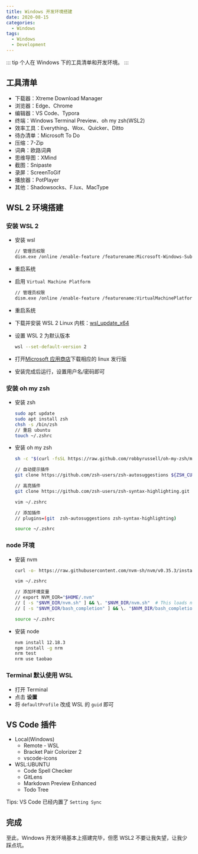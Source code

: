 ```yaml
---
title: Windows 开发环境搭建
date: 2020-08-15
categories:
  - Windows
tags:
  - Windows
  - Development
---
```


::: tip
个人在 Windows 下的工具清单和开发环境。
:::

<!-- more -->

## 工具清单

- 下载器：Xtreme Download Manager
- 浏览器：Edge、Chrome
- 编辑器：VS Code、Typora
- 终端：Windows Terminal Preview、oh my zsh(WSL2)
- 效率工具：Everything、Wox、Quicker、Ditto
- 待办清单：Microsoft To Do
- 压缩：7-Zip
- 词典：欧路词典
- 思维导图：XMind
- 截图：Snipaste
- 录屏：ScreenToGif
- 播放器：PotPlayer
- 其他：Shadowsocks、F.lux、MacType

## WSL 2 环境搭建

### 安装 WSL 2

- 安装 wsl

  ```bash
  // 管理员权限
  dism.exe /online /enable-feature /featurename:Microsoft-Windows-Subsystem-Linux /all /norestart
  ```

- 重启系统
- 启用 `Virtual Machine Platform`

  ```bash
  // 管理员权限
  dism.exe /online /enable-feature /featurename:VirtualMachinePlatform /all /norestart
  ```

- 重启系统
- 下载并安装 WSL 2 Linux 内核：[wsl_update_x64](https://wslstorestorage.blob.core.windows.net/wslblob/wsl_update_x64.msi)
- 设置 WSL 2 为默认版本

  ```bash
  wsl --set-default-version 2
  ```

- 打开[Microsoft 应用商店](https://aka.ms/wslstore)下载相应的 linux 发行版
- 安装完成后运行，设置用户名/密码即可

### 安装 oh my zsh

- 安装 zsh

  ```bash
  sudo apt update
  sudo apt install zsh
  chsh -s /bin/zsh
  // 重启 ubuntu
  touch ~/.zshrc
  ```

- 安装 oh my zsh

  ```bash
  sh -c "$(curl -fsSL https://raw.github.com/robbyrussell/oh-my-zsh/master/tools/install.sh)"

  // 自动提示插件
  git clone https://github.com/zsh-users/zsh-autosuggestions ${ZSH_CUSTOM:-~/.oh-my-zsh/custom}/plugins/zsh-autosuggestions

  // 高亮插件
  git clone https://github.com/zsh-users/zsh-syntax-highlighting.git ${ZSH_CUSTOM:-~/.oh-my-zsh/custom}/plugins/zsh-syntax-highlighting

  vim ~/.zshrc

  // 添加插件
  // plugins=(git  zsh-autosuggestions zsh-syntax-highlighting)

  source ~/.zshrc
  ```

### node 环境

- 安装 nvm

  ```bash
  curl -o- https://raw.githubusercontent.com/nvm-sh/nvm/v0.35.3/install.sh | bash

  vim ~/.zshrc

  // 添加环境变量
  // export NVM_DIR="$HOME/.nvm"
  // [ -s "$NVM_DIR/nvm.sh" ] && \. "$NVM_DIR/nvm.sh"  # This loads nvm
  // [ -s "$NVM_DIR/bash_completion" ] && \. "$NVM_DIR/bash_completion"  # This loads nvm bash_completion

  source ~/.zshrc
  ```

- 安装 node

  ```bash
  nvm install 12.18.3
  npm install -g nrm
  nrm test
  nrm use taobao
  ```

### Terminal 默认使用 WSL

- 打开 Terminal
- 点击 **设置**
- 将 `defaultProfile` 改成 WSL 的 `guid` 即可

## VS Code 插件

- Local(Windows)
  - Remote - WSL
  - Bracket Pair Colorizer 2
  - vscode-icons
- WSL:UBUNTU
  - Code Spell Checker
  - GitLens
  - Markdown Preview Enhanced
  - Todo Tree

Tips: VS Code 已经内置了 `Setting Sync`

## 完成

至此，Windows 开发环境基本上搭建完毕，但愿 WSL2 不要让我失望，让我少踩点坑。
